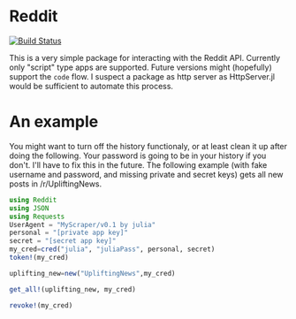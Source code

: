# Reddit

[![Build Status](https://travis-ci.org/pkofod/Reddit.jl.svg?branch=master)](https://travis-ci.org/pkofod/Reddit.jl)

This is a very simple package for interacting with the Reddit API. Currently only "script" type apps are supported. Future versions might (hopefully) support the `code` flow. I suspect a package as http server as HttpServer.jl would be sufficient to automate this process.

# An example

You might want to turn off the history functionaly, or at least clean it up after doing the following. Your password is going to be in your history if you don't. I'll have to fix this in the future. The following example (with fake username and password, and missing private and secret keys) gets all new posts in /r/UpliftingNews.

```julia
using Reddit
using JSON
using Requests
UserAgent = "MyScraper/v0.1 by julia"
personal = "[private app key]"
secret = "[secret app key]"
my_cred=cred("julia", "juliaPass", personal, secret)
token!(my_cred)

uplifting_new=new("UpliftingNews",my_cred)

get_all!(uplifting_new, my_cred)

revoke!(my_cred)
```
